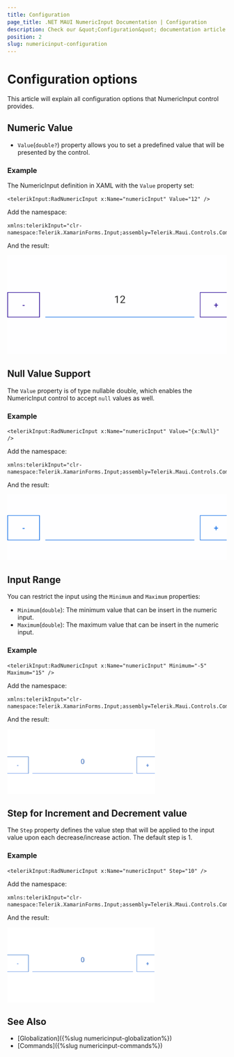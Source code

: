 ```yaml
---
title: Configuration
page_title: .NET MAUI NumericInput Documentation | Configuration
description: Check our &quot;Configuration&quot; documentation article for Telerik NumericInput for .NET MAUI
position: 2
slug: numericinput-configuration
---
```


# Configuration options

This article will explain all configuration options that NumericInput control provides.

## Numeric Value

* `Value`(`double?`) property allows you to set a predefined value that will be presented by the control.

### Example

The NumericInput definition in XAML with the `Value` property set:

```XAML
<telerikInput:RadNumericInput x:Name="numericInput" Value="12" />
```

Add the namespace:

```XAML
xmlns:telerikInput="clr-namespace:Telerik.XamarinForms.Input;assembly=Telerik.Maui.Controls.Compatibility"
```

And the result:

![NumericInput Value](images/numericinput-value.png)

## Null Value Support

The `Value` property is of type nullable double, which enables the NumericInput control to accept `null` values as well.

### Example

```XAML
<telerikInput:RadNumericInput x:Name="numericInput" Value="{x:Null}" />
```

Add the namespace:

```XAML
xmlns:telerikInput="clr-namespace:Telerik.XamarinForms.Input;assembly=Telerik.Maui.Controls.Compatibility"
```

And the result:

![NumericInput Null Value](images/numericinput-null-value.png)

## Input Range

You can restrict the input using the `Minimum` and `Maximum` properties:

* `Minimum`(`double`): The minimum value that can be insert in the numeric input.
* `Maximum`(`double`): The maximum value that can be insert in the numeric input.

### Example

```XAML
<telerikInput:RadNumericInput x:Name="numericInput" Minimum="-5" Maximum="15" />
```

Add the namespace:

```XAML
xmlns:telerikInput="clr-namespace:Telerik.XamarinForms.Input;assembly=Telerik.Maui.Controls.Compatibility"
```

And the result:

![NumericInput Minimum Maximum Values](images/numeric-min-max-values.gif)

## Step for Increment and Decrement value

The `Step` property defines the value step that will be applied to the input value upon each decrease/increase action. The default step is 1.

### Example

```XAML
<telerikInput:RadNumericInput x:Name="numericInput" Step="10" />
```

Add the namespace:

```XAML
xmlns:telerikInput="clr-namespace:Telerik.XamarinForms.Input;assembly=Telerik.Maui.Controls.Compatibility"
```
And the result:

![NumericInput Step Feature](images/numericinput-step-feature.gif)

## See Also

- [Globalization]({%slug numericinput-globalization%})
- [Commands]({%slug numericinput-commands%})
